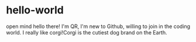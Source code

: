 # hello-world
open mind
hello there!
I'm QR, I'm new to Github, willing to join in the coding world.
I really like corgi!Corgi is the cutiest dog brand on the Earth.
